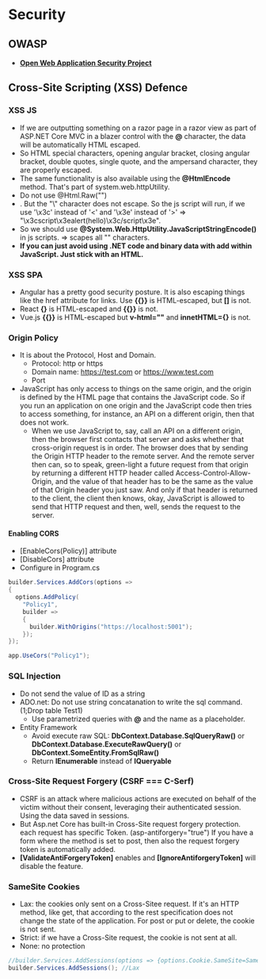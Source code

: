 # Security

## OWASP

- [**Open Web Application Security Project**](https://owasp.org/Top10)

## Cross-Site Scripting (XSS) Defence

### XSS JS
- If we are outputting something on a razor page in a razor view as part of ASP.NET Core MVC in a blazer control with the **@** character, the data will be automatically HTML escaped.
- So HTML special characters, opening angular bracket, closing angular bracket, double quotes, single quote, and the ampersand character, they are properly escaped. 
- The same functionality is also available using the **@HtmlEncode** method. That's part of system.web.httpUtility.
- Do not use @Html.Raw("<script>alert(hello)</script>")
- <script> jQuery("h1.page-title").html('Search Result: @ViewBag.SearchTerm'); </script>. But the "\" character does not escape. So the js script will run, if we use '\x3c' instead of '<' and '\x3e' instead of '>' => "\x3cscript\x3ealert(hello)\x3c/script\x3e".
- So we should use **@System.Web.HttpUtility.JavaScriptStringEncode()** in js scripts. => scapes all "\" characters.
- **If you can just avoid using .NET code and binary data with add within JavaScript. Just stick with an HTML.**

### XSS SPA
- Angular has a pretty good security posture. It is also escaping things like the href attribute for links. Use **{{}}** is HTML-escaped, but **[]** is not.
- React **{}** is HTML-escaped and **{{}}** is not.
- Vue.js **{{}}** is HTML-escaped but **v-html=""** and **innetHTML={}** is not.

### Origin Policy
- It is about the Protocol, Host and Domain.
    -  Protocol: http or https
    -  Domain name: https://test.com or https://www.test.com
    -  Port
-  JavaScript has only access to things on the same origin, and the origin is defined by the HTML page that contains the JavaScript code. So if you run an application on one origin and the JavaScript code then tries to access something, for instance, an API on a different origin, then that does not work.
    -  When we use JavaScript to, say, call an API on a different origin, then the browser first contacts that server and asks whether that cross-origin request is in order. The browser does that by sending the Origin HTTP header to the remote server. And the remote server then can, so to speak, green-light a future request from that origin by returning a different HTTP header called Access-Control-Allow-Origin, and the value of that header has to be the same as the value of that Origin header you just saw. And only if that header is returned to the client, the client then knows, okay, JavaScript is allowed to send that HTTP request and then, well, sends the request to the server.
#### Enabling CORS
- [EnableCors(Policy)] attribute
- [DisableCors] attribute
- Configure in Program.cs
``` cs title="Program.cs"
builder.Services.AddCors(options =>
{
  options.AddPolicy(
    "Policy1",
    builder =>
    {
      builder.WithOrigins("https://localhost:5001");
    });
});

app.UseCors("Policy1");
```

### SQL Injection
- Do not send the value of ID as a string
- ADO.net: Do not use string concatanation to write the sql command. (1;Drop table Test1)
    -  Use parametrized queries with **@** and the name as a placeholder.
- Entity Framework
    - Avoid execute raw SQL: **DbContext.Database.SqlQueryRaw()** or **DbContext.Database.ExecuteRawQuery()** or **DbContext.SomeEntity.FromSqlRaw()**
    - Return **IEnumerable** instead of **IQueryable**

### Cross-Site Request Forgery (CSRF === C-Serf)
- CSRF is an attack where malicious actions are executed on behalf of the victim without their consent, leveraging their authenticated session. Using the data saved in sessions.
- But Asp.net Core has built-in Cross-Site request forgery protection. each request has specific Token. (asp-antiforgery="true")  If you have a form where the method is set to post, then also the request forgery token is automatically added.
- **[ValidateAntiForgeryToken]** enables and **[IgnoreAntiforgeryToken]** will disable the feature.

### SameSite Cookies
- Lax: the cookies only sent on a Cross-Sitee request. If it's an HTTP method, like get, that according to the rest specification does not change the state of the application. For post or put or delete, the cookie is not sent.
- Strict:  if we have a Cross-Site request, the cookie is not sent at all.
- None: no protection
``` cs title="Program.cs"
//builder.Services.AddSessions(options => {options.Cookie.SameSite=SameSite.Mode.None; options.Cookie.SecurePolicy= CookieSecurePolicy.SameRequest;});
builder.Services.AddSessions(); //Lax
```
